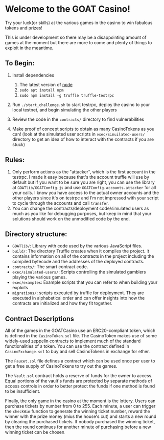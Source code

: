 # Welcome to the GOAT Casino!

Try your luck(or skills) at the various games in the casino to win fabulous tokens and prizes!

This is under development so there may be a disappointing amount of games at the moment but there are more to come and plenty of things to exploit in the meantime.

## To Begin:
1. Install dependencies
	1. The latest version of [node](https://nodejs.org/en/download/package-manager/)
	1. `sudo apt install npm`
	2. `sudo npm install -g truffle truffle-testrpc`

2. Run `./start_challenge.sh` to start testrpc, deploy the casino to your local testnet, and begin simulating the other players
3. Review the code in the `contracts/` directory to find vulnerabilities
4. Make proof of concept scripts to obtain as many CasinoTokens as you can! (look at the simulated user scripts in `exec/simuilated-users/` directory to get an idea of how to interact with the contracts if you are stuck)

## Rules:
1. Only perform actions as the "attacker", which is the first account in the testrpc. I made it easy because that's the account truffle will use by default but if you want to be sure you are right, you can use the library at `GOATlib/GOATConfig.js` and use `GOATConfig.accounts.attacker` for all your calls. I know you have access to the actual owner accounts and the other players since it's on testrpc and I'm not impressed with your script to cycle through the accounts and call `transfer`.
2. You can change the contracts/deployment code/simulated users as much as you like for debugging purposes, but keep in mind that your solutions should work on the unmodified code by the end.

## Directory structure:
* `GOATlib/`: Library with code used by the various JavaScript files.
* `build/`: The directory Truffle creates when it compiles the project. It contains information on all of the contracts in the project including the compiled bytecode and the addresses of the deployed contracts.
* `contracts/`: The smart contract code.
* `exec/simulated-users/`: Scripts controlling the simulated gamblers playing the various games.
* `exec/examples`: Example scripts that you can refer to when building your exploits
* `migrations/`: scripts executed by truffle for deployment. They are executed in alphabetical order and can offer insights into how the contracts are initialized and how they fit together.

## Contract Descriptions

All of the games in the GOATCasino use an ERC20-compliant token, which is defined in the `CasinoToken.sol` file.
The CasinoToken makes use of some widely-used zeppelin contracts to implement much of the standard functionalities of a token.
You can use the contract defined in `CasinoExchange.sol` to buy and sell CasinoTokens in exchange for ether.

The `Faucet.sol` file defines a contract which can be used once per user to get a free supply of CasinoTokens to try out the games.

The `Vault.sol` contract holds a reserve of funds for the owner to access. Equal portions of the vault's funds are protected by separate methods of access controls in order to better protect the funds if one method is found to be insufficient.

Finally, the only game in the casino at the moment is the lottery.
Users can purchase tickets by number from 0 to 255.
Each minute, a user can trigger the `checkWin` function to generate the winning ticket number, reward the winner with the prize money (mius the house's cut) and starts a new round by clearing the purchased tickets.
If nobody purchased the winning ticket, then the round continues for another minute of purchasing before a new winning ticket can be chosen.
